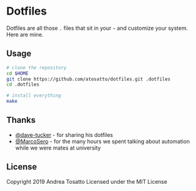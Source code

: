 # Dotfiles

Dotfiles are all those `.` files that sit in your `~` and customize your system.
Here are mine.

## Usage

```bash
# clone the repository
cd $HOME
git clone https://github.com/atosatto/dotfiles.git .dotfiles
cd .dotfiles

# install everything
make
```

## Thanks

- [@dave-tucker](https://github.com/dave-tucker/) - for sharing his dotfiles
- [@MarcoSero](https://github.com/MarcoSero) - for the many hours we spent talking about automation while we were mates at university

## License

Copyright 2019 Andrea Tosatto
Licensed under the MIT License
